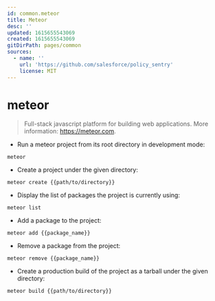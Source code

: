 ```yaml
---
id: common.meteor
title: Meteor
desc: ''
updated: 1615655543069
created: 1615655543069
gitDirPath: pages/common
sources:
  - name: ''
    url: 'https://github.com/salesforce/policy_sentry'
    license: MIT
---
```

# meteor

> Full-stack javascript platform for building web applications.
> More information: <https://meteor.com>.

- Run a meteor project from its root directory in development mode:

`meteor`

- Create a project under the given directory:

`meteor create {{path/to/directory}}`

- Display the list of packages the project is currently using:

`meteor list`

- Add a package to the project:

`meteor add {{package_name}}`

- Remove a package from the project:

`meteor remove {{package_name}}`

- Create a production build of the project as a tarball under the given directory:

`meteor build {{path/to/directory}}`


